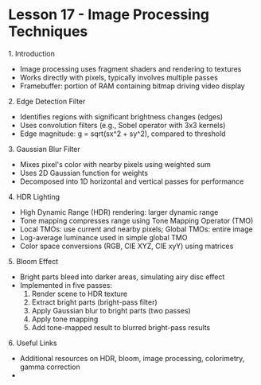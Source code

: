 # Lesson 17 - Image Processing Techniques

1\. Introduction
   - Image processing uses fragment shaders and rendering to textures
   - Works directly with pixels, typically involves multiple passes
   - Framebuffer: portion of RAM containing bitmap driving video display

2\. Edge Detection Filter
   - Identifies regions with significant brightness changes (edges)
   - Uses convolution filters (e.g., Sobel operator with 3x3 kernels)
   - Edge magnitude: g = sqrt(sx^2 + sy^2), compared to threshold

3\. Gaussian Blur Filter
   - Mixes pixel's color with nearby pixels using weighted sum
   - Uses 2D Gaussian function for weights
   - Decomposed into 1D horizontal and vertical passes for performance

4\. HDR Lighting
   - High Dynamic Range (HDR) rendering: larger dynamic range
   - Tone mapping compresses range using Tone Mapping Operator (TMO)
   - Local TMOs: use current and nearby pixels; Global TMOs: entire image
   - Log-average luminance used in simple global TMO
   - Color space conversions (RGB, CIE XYZ, CIE xyY) using matrices

5\. Bloom Effect
   - Bright parts bleed into darker areas, simulating airy disc effect
   - Implemented in five passes:
     1. Render scene to HDR texture
     2. Extract bright parts (bright-pass filter)
     3. Apply Gaussian blur to bright parts (two passes)
     4. Apply tone mapping
     5. Add tone-mapped result to blurred bright-pass results

6\. Useful Links
   - Additional resources on HDR, bloom, image processing, colorimetry, gamma correction
   - 